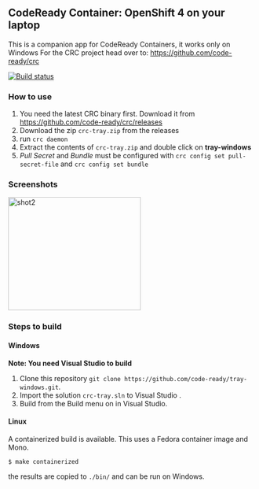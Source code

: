 ﻿## CodeReady Container: OpenShift 4 on your laptop

This is a companion app for CodeReady Containers, it works only on Windows
For the CRC project head over to: https://github.com/code-ready/crc

[![Build status](https://ci.appveyor.com/api/projects/status/11upwe64sapyhoq7/branch/master?retina=true)](https://ci.appveyor.com/project/anjannath/tray-windows/branch/master)


### How to use

1. You need the latest CRC binary first. Download it from https://github.com/code-ready/crc/releases
2. Download the zip `crc-tray.zip` from the releases
3. run `crc daemon`
4. Extract the contents of `crc-tray.zip` and double click on **tray-windows**
5. _Pull Secret_ and _Bundle_ must be configured with `crc config set pull-secret-file` and `crc config set bundle`


### Screenshots

<img src="https://i.imgur.com/wDXWrXH.png" alt="shot2" width="270" height="230"/>


### Steps to build

#### Windows

**Note: You need Visual Studio to build**

1. Clone this repository `git clone https://github.com/code-ready/tray-windows.git`.
2. Import the solution `crc-tray.sln` to Visual Studio .
3. Build from the Build menu on in Visual Studio.

#### Linux

A containerized build is available. This uses a Fedora container image and Mono.

```
$ make containerized
```

the results are copied to `./bin/` and can be run on Windows.
